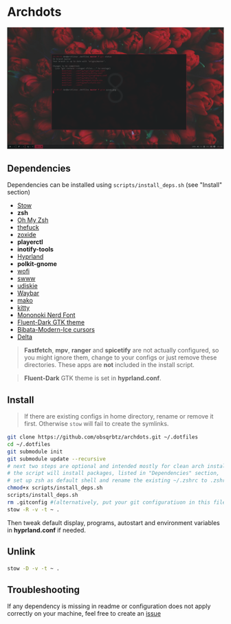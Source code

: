 # Archdots

![preview](https://raw.githubusercontent.com/obsqrbtz/archdots/master/scrot.png)

## Dependencies

Dependencies can be installed using `scripts/install_deps.sh` (see "Install" section)

- [Stow](https://www.gnu.org/software/stow)
- **zsh**
- [Oh My Zsh](https://ohmyz.sh)
- [thefuck](https://github.com/nvbn/thefuck)
- [zoxide](https://github.com/ajeetdsouza/zoxide)
- **playerctl**
- **inotify-tools**
- [Hyprland](https://wiki.hyprland.org/Getting-Started/Installation)
- **polkit-gnome**
- [wofi](https://hg.sr.ht/~scoopta/wofi)
- [swww](https://github.com/LGFae/swww)
- [udiskie](https://github.com/coldfix/udiskie)
- [Waybar](https://github.com/Alexays/Waybar)
- [mako](https://github.com/emersion/mako)
- [kitty](https://sw.kovidgoyal.net/kitty/)
- [Mononoki Nerd Font](https://www.nerdfonts.com/font-downloads)
- [Fluent-Dark GTK theme](https://github.com/vinceliuice/Fluent-gtk-theme)
- [Bibata-Modern-Ice cursors](https://github.com/ful1e5/Bibata_Cursor)
- [Delta](https://github.com/dandavison/delta)

> **Fastfetch**, **mpv**, **ranger** and **spicetify** are not actually configured, so you might ignore them, change to your configs or just remove these directories. 
These apps are **not** included in the install script.

> **Fluent-Dark** GTK theme is set in **hyprland.conf**.

## Install

> If there are existing configs in home directory, rename or remove it first. Otherwise `stow` will fail to create the symlinks.

```bash
git clone https://github.com/obsqrbtz/archdots.git ~/.dotfiles
cd ~/.dotfiles
git submodule init
git submodule update --recursive
# next two steps are optional and intended mostly for clean arch installation
# the script will install packages, listed in "Dependencies" section,
# set up zsh as default shell and rename the existing ~/.zshrc to .zshrc_old
chmod+x scripts/install_deps.sh
scripts/install_deps.sh
rm .gitconfig #(alternatively, put your git configuratiuon in this file)
stow -R -v -t ~ .
```

Then tweak default display, programs, autostart and environment variables in **hyprland.conf** if needed.

## Unlink

```bash
stow -D -v -t ~ .
```

## Troubleshooting

If any dependency is missing in readme or configuration does not apply correctly on your machine, feel free to create an [issue](https://github.com/obsqrbtz/archdots/issues)
